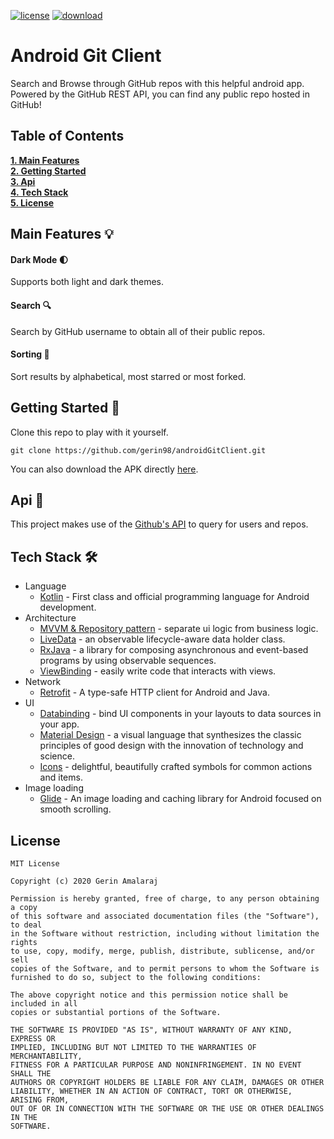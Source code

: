 [![license](https://img.shields.io/github/license/DAVFoundation/captain-n3m0.svg?style=for-the-badge)](https://github.com/gerin98/androidGitClient/blob/master/LICENSE) [![download](https://img.shields.io/badge/Download-apk-brightgreen?style=for-the-badge&logo=android)](https://github.com/gerin98/androidGitClient/releases)

# Android Git Client
Search and Browse through GitHub repos with this helpful android app. Powered by the GitHub REST API, you can find any public repo hosted in GitHub!

## Table of Contents
**[1. Main Features](#main-features-bulb)**<br>
**[2. Getting Started](#getting-started-rocket)**<br>
**[3. Api](#api-newspaper)**<br>
**[4. Tech Stack](#tech-stack-hammer_and_wrench)**<br>
**[5. License](#license)**<br>

## Main Features :bulb:

#### Dark Mode :first_quarter_moon:
Supports both light and dark themes.

#### Search :mag:
Search by GitHub username to obtain all of their public repos.

#### Sorting :open_file_folder:
Sort results by alphabetical, most starred or most forked.

## Getting Started :rocket:
Clone this repo to play with it yourself. 
```
git clone https://github.com/gerin98/androidGitClient.git
```
You can also download the APK directly [here](https://github.com/gerin98/androidGitClient/releases).

## Api :newspaper:
This project makes use of the [Github's API](https://docs.github.com/en/rest) to query for users and repos. 

## Tech Stack :hammer_and_wrench:
- Language
  - [Kotlin](https://kotlinlang.org/) - First class and official programming language for Android development.
- Architecture
  - [MVVM & Repository pattern](https://developer.android.com/jetpack/docs/guide#overview) - separate ui logic from business logic.
  - [LiveData](https://developer.android.com/topic/libraries/architecture/livedata) - an observable lifecycle-aware data holder class.
  - [RxJava](https://github.com/ReactiveX/RxJava) - a library for composing asynchronous and event-based programs by using observable sequences.
  - [ViewBinding](https://developer.android.com/topic/libraries/view-binding) - easily write code that interacts with views.
- Network
  - [Retrofit](https://square.github.io/retrofit/) - A type-safe HTTP client for Android and Java.
- UI
  - [Databinding](https://developer.android.com/topic/libraries/data-binding) - bind UI components in your layouts to data sources in your app.
  - [Material Design](https://material.io/design) - a visual language that synthesizes the classic principles of good design with the innovation of technology and science.
  - [Icons](https://material.io/resources/icons/?style=baseline) - delightful, beautifully crafted symbols for common actions and items.
- Image loading
  - [Glide](https://github.com/bumptech/glide) - An image loading and caching library for Android focused on smooth scrolling.

## License
```
MIT License

Copyright (c) 2020 Gerin Amalaraj

Permission is hereby granted, free of charge, to any person obtaining a copy
of this software and associated documentation files (the "Software"), to deal
in the Software without restriction, including without limitation the rights
to use, copy, modify, merge, publish, distribute, sublicense, and/or sell
copies of the Software, and to permit persons to whom the Software is
furnished to do so, subject to the following conditions:

The above copyright notice and this permission notice shall be included in all
copies or substantial portions of the Software.

THE SOFTWARE IS PROVIDED "AS IS", WITHOUT WARRANTY OF ANY KIND, EXPRESS OR
IMPLIED, INCLUDING BUT NOT LIMITED TO THE WARRANTIES OF MERCHANTABILITY,
FITNESS FOR A PARTICULAR PURPOSE AND NONINFRINGEMENT. IN NO EVENT SHALL THE
AUTHORS OR COPYRIGHT HOLDERS BE LIABLE FOR ANY CLAIM, DAMAGES OR OTHER
LIABILITY, WHETHER IN AN ACTION OF CONTRACT, TORT OR OTHERWISE, ARISING FROM,
OUT OF OR IN CONNECTION WITH THE SOFTWARE OR THE USE OR OTHER DEALINGS IN THE
SOFTWARE.
```
